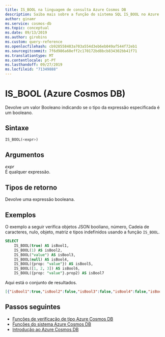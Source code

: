 ```yaml
---
title: IS_BOOL na linguagem de consulta Azure Cosmos DB
description: Saiba mais sobre a função do sistema SQL IS_BOOL no Azure Cosmos DB.
author: ginamr
ms.service: cosmos-db
ms.topic: conceptual
ms.date: 09/13/2019
ms.author: girobins
ms.custom: query-reference
ms.openlocfilehash: cb928558483a703a554d3eb6eb049af544f72eb1
ms.sourcegitcommit: 7f6d986a60eff2c170172bd8bcb834302bb41f71
ms.translationtype: MT
ms.contentlocale: pt-PT
ms.lasthandoff: 09/27/2019
ms.locfileid: "71349888"
---
```

# <a name="is_bool-azure-cosmos-db"></a>IS_BOOL (Azure Cosmos DB)
 Devolve um valor Booleano indicando se o tipo da expressão especificada é um booleano.  
  
## <a name="syntax"></a>Sintaxe
  
```sql
IS_BOOL(<expr>)  
```  
  
## <a name="arguments"></a>Argumentos
  
*expr*  
   É qualquer expressão.  
  
## <a name="return-types"></a>Tipos de retorno
  
  Devolve uma expressão booleana.  
  
## <a name="examples"></a>Exemplos
  
  O exemplo a seguir verifica objetos JSON booliano, número, Cadeia de caracteres, nulo, objeto, matriz e tipos indefinidos usando a função `IS_BOOL`.  
  
```sql
SELECT   
    IS_BOOL(true) AS isBool1,   
    IS_BOOL(1) AS isBool2,  
    IS_BOOL("value") AS isBool3,   
    IS_BOOL(null) AS isBool4,  
    IS_BOOL({prop: "value"}) AS isBool5,   
    IS_BOOL([1, 2, 3]) AS isBool6,  
    IS_BOOL({prop: "value"}.prop2) AS isBool7  
```  
  
 Aqui está o conjunto de resultados.  
  
```json
[{"isBool1":true,"isBool2":false,"isBool3":false,"isBool4":false,"isBool5":false,"isBool6":false,"isBool7":false}]
```  

## <a name="next-steps"></a>Passos seguintes

- [Funções de verificação de tipo Azure Cosmos DB](sql-query-type-checking-functions.md)
- [Funções do sistema Azure Cosmos DB](sql-query-system-functions.md)
- [Introdução ao Azure Cosmos DB](introduction.md)
